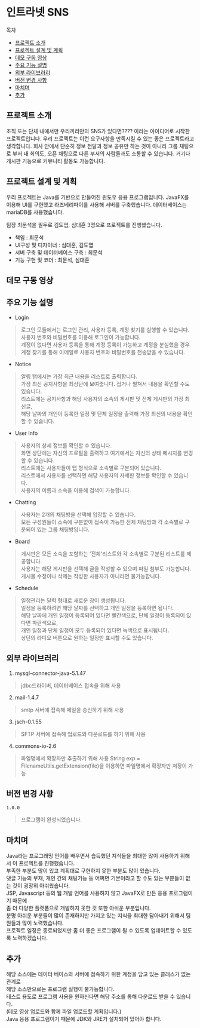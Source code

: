 인트라넷 SNS
=======
목차
- [프로젝트 소개](#프로젝트-소개)
- [프로젝트 설계 및 계획](#프로젝트-설계-및-계획)
- [데모 구동 영상](#데모-구동-영상)
- [주요 기능 설명](#주요-기능-설명)
- [외부 라이브러리](#외부-라이브러리)
- [버전 변경 사항](#버전-변경-)
- [마치며](#마치며)
- [추가](#추가)


프로젝트 소개
--------
조직 또는 단체 내에서만 우리끼리만의 SNS가 있다면???? 이라는 아이디어로 시작한 프로젝트입니다.
우리 프로젝트는 이런 요구사항을 만족시킬 수 있는 좋은 프로젝트라고 생각합니다.
회사 안에서 단순히 정보 전달과 정보 공유만 하는 것이 아니라
그룹 채팅으로 부서 내 회의도, 오픈 채팅으로 다른 부서의 사람들과도 소통할 수 있습니다.
거기다 게시판 기능으로 커뮤니티 활동도 가능합니다.

프로젝트 설계 및 계획
--------
우리 프로젝트는 Java를 기반으로 만들어진 윈도우 응용 프로그램입니다.
JavaFX를 이용해 UI를 구현했고 라즈베리파이를 사용해 서버를 구축했습니다.
데이터베이스는 mariaDB를 사용했습니다.

팀장 최문석을 필두로 김도엽, 심대훈 3명으로 프로젝트를 진행했습니다.
- 책임 : 최문석
- UI구성 및 디자이너 : 심대훈, 김도엽
- 서버 구축 및 데이터베이스 구축 : 최문석
- 기능 구현 및 코더 : 최문석, 심대훈

데모 구동 영상
------

주요 기능 설명
------
- Login
> 로그인 모듈에서는 로그인 관리, 사용자 등록, 계정 찾기를 실행할 수 있습니다.<br>
> 사용자 번호와 비밀번호를 이용해 로그인이 가능합니다.<br>
> 계정이 없다면 사용자 등록을 통해 계정 등록이 가능하고 계정을 분실했을 경우<br>
> 계정 찾기를 통해 이메일로 사용자 번호와 비밀번호를 전송받을 수 있습니다.

- Notice
> 알림 탭에서는 가장 최근 내용을 리스트로 출력합니다.<br>
> 가장 최신 공지사항을 최상단에 보여줍니다. 접거나 펼쳐서 내용을 확인할 수도 있습니다.<br>
> 리스트에는 공지사항과 해당 사용자의 소속의 게시판 및 전체 게시판의 가장 최신글,<br>
> 해당 날짜의 개인이 등록한 일정 및 단체 일정을 출력해 가장 최신의 내용을 확인할 수 있습니다.

- User Info
> 사용자의 상세 정보를 확인할 수 있습니다.<br>
> 화면 상단에는 자신의 프로필을 출력하고 여기에서는 자신의 상태 메시지를 변경할 수 있습니다.<br>
> 리스트에는 사용자들이 탭 형식으로 소속별로 구분되어 있습니다.<br>
> 리스트에서 사용자를 선택하면 해당 사용자의 자세한 정보를 확인할 수 있습니다.<br>
> 사용자의 이름과 소속을 이용해 검색이 가능합니다.

- Chatting
> 사용자는 2개의 채팅방을 선택해 입장할 수 있습니다.<br>
> 모든 구성원들이 소속에 구분없이 접속이 가능한 전체 채팅방과 각 소속별로 구분되어 있는 그룹 채팅방입니다.

- Board
> 게시판은 모든 소속을 포함하는 '전체'리스트와 각 소속별로 구분된 리스트를 제공합니다.<br>
> 사용자는 해당 게시판을 선택해 글을 작성할 수 있으며 파일 첨부도 가능합니다.<br>
> 게시물 수정이나 삭제는 작성한 사용자가 아니라면 불가능합니다.

- Schedule
> 일정관리는 달력 형태로 새로운 창이 생성됩니다.<br>
> 일정을 등록하려면 해당 날짜를 선택하고 개인 일정을 등록하면 됩니다.<br>
> 해당 날짜에 개인 일정이 등록되어 있다면 빨간색으로, 단체 일정이 등록되어 있다면 파란색으로,<br>
> 개인 일정과 단체 일정이 모두 등록되어 있다면 녹색으로 표시됩니다.<br>
> 상단의 라디오 버튼으로 원하는 일정만 표시할 수도 있습니다.

외부 라이브러리
------
1. mysql-connector-java-5.1.47
> jdbc드라이버, 데이터베이스 접속을 위해 사용

2. mail-1.4.7
> smtp 서버에 접속해 메일을 송신하기 위해 사용

3. jsch-0.1.55
> SFTP 서버에 접속해 업로드와 다운로드를 하기 위해 사용

4. commons-io-2.6
> 파일명에서 확장자만 추출하기 위해 사용
> String exp = FilenameUtils.getExtension(file)을 이용하면 파일명에서 확장자만 저장이 가능

버전 변경 사항
-------
`1.0.0`
> 프로그램이 완성되었습니다.


마치며
-------
Java라는 프로그래밍 언어를 배우면서 습득했던 지식들을 최대한 많이 사용하기 위해서 이 프로젝트를 진행했습니다.<br>
부족한 부분도 많이 있고 계획대로 구현하지 못한 부분도 많이 있습니다.<br>
댓글 기능의 부재, 개인 간의 채팅기능 등 어쩌면 기본이라고 할 수도 있는 부분들이 없는 것이 굉장히 아쉬웠습니다.<br>
JSP, Javascript 등의 웹 개발 언어를 사용하지 않고 JavaFX로 만든 응용 프로그램이기 때문에<br>
좀 더 다양한 플랫폼으로 개발하지 못한 것 또한 아쉬운 부분입니다.<br>
분명 아쉬운 부분들이 많이 존재하지만 가지고 있는 지식을 최대한 담아내기 위해서 팀원들과 많이 노력했습니다.<br>
프로젝트 일정은 종료되었지만 좀 더 좋은 프로그램이 될 수 있도록 업데이트할 수 있도록 노력하겠습니다.<br>

추가
-------
해당 소스에는 데이터 베이스와 서버에 접속하기 위한 계정을 담고 있는 클래스가 없는 관계로<br>
해당 소스만으로는 프로그램 실행이 불가능합니다.<br>
테스트 용도로 프로그램 사용을 원하신다면 해당 주소를 통해 다운로드 받을 수 있습니다.<br>
(데모 영상 업로드와 함께 파일 업로드할 계획입니다.)<br>
Java 응용 프로그램이기 때문에 JDK와 JRE가 설치되어 있어야 합니다.<br>
